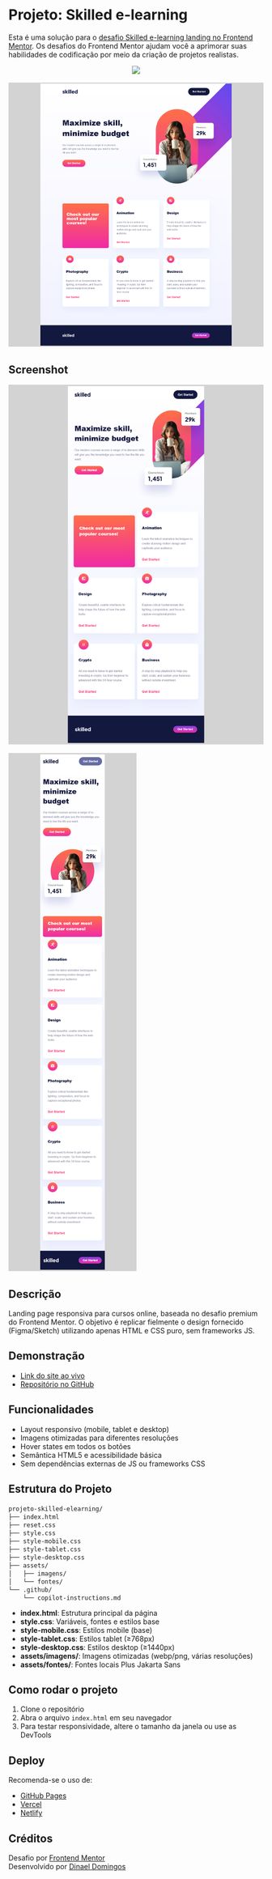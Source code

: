 # Projeto: Skilled e-learning

Esta é uma solução para o [desafio Skilled e-learning landing no Frontend Mentor](https://www.frontendmentor.io/challenges/skilled-elearning-landing-page-S1ObDrZ8q). Os desafios do Frontend Mentor ajudam você a aprimorar suas habilidades de codificação por meio da criação de projetos realistas.

<p align="center">
<img loading="lazy" src="http://img.shields.io/static/v1?label=STATUS&message=FINALIZADO&color=RED&style=for-the-badge"/>
</p>

![Preview do Design](./Screenshot%20-%20Desktop%20-%20Frontend%20Mentor%20Skilled%20e-learning%20landing%20page.png)

## Screenshot

![Tablet](./Screenshot%20-%20Tablet%20-%20Frontend%20Mentor%20Skilled%20e-learning%20landing%20page.png)

![Mobile](./Screenshot%20-%20Mobile%20-%20Frontend%20Mentor%20Skilled%20e-learning%20landing%20page.png)

## Descrição

Landing page responsiva para cursos online, baseada no desafio premium do Frontend Mentor. O objetivo é replicar fielmente o design fornecido (Figma/Sketch) utilizando apenas HTML e CSS puro, sem frameworks JS.

## Demonstração

- [Link do site ao vivo](#) <!-- Adicione o link de deploy aqui -->
- [Repositório no GitHub](#) <!-- Adicione o link do repositório aqui -->

## Funcionalidades

- Layout responsivo (mobile, tablet e desktop)
- Imagens otimizadas para diferentes resoluções
- Hover states em todos os botões
- Semântica HTML5 e acessibilidade básica
- Sem dependências externas de JS ou frameworks CSS

## Estrutura do Projeto

```
projeto-skilled-elearning/
├── index.html
├── reset.css
├── style.css
├── style-mobile.css
├── style-tablet.css
├── style-desktop.css
├── assets/
│   ├── imagens/
│   └── fontes/
└── .github/
    └── copilot-instructions.md
```

- **index.html**: Estrutura principal da página
- **style.css**: Variáveis, fontes e estilos base
- **style-mobile.css**: Estilos mobile (base)
- **style-tablet.css**: Estilos tablet (≥768px)
- **style-desktop.css**: Estilos desktop (≥1440px)
- **assets/imagens/**: Imagens otimizadas (webp/png, várias resoluções)
- **assets/fontes/**: Fontes locais Plus Jakarta Sans

## Como rodar o projeto

1. Clone o repositório
2. Abra o arquivo `index.html` em seu navegador
3. Para testar responsividade, altere o tamanho da janela ou use as DevTools

## Deploy

Recomenda-se o uso de:
- [GitHub Pages](https://pages.github.com/)
- [Vercel](https://vercel.com/)
- [Netlify](https://www.netlify.com/)

## Créditos

Desafio por [Frontend Mentor](https://www.frontendmentor.io)
<br>
Desenvolvido por [Dinael Domingos](#)

